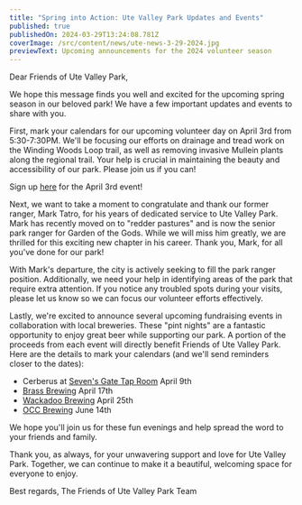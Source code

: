 ```yaml
---
title: "Spring into Action: Ute Valley Park Updates and Events"
published: true
publishedOn: 2024-03-29T13:24:08.781Z
coverImage: /src/content/news/ute-news-3-29-2024.jpg
previewText: Upcoming announcements for the 2024 volunteer season
---
```

Dear Friends of Ute Valley Park,

We hope this message finds you well and excited for the upcoming spring season in our beloved park! We have a few important updates and events to share with you.

First, mark your calendars for our upcoming volunteer day on April 3rd from 5:30-7:30PM. We'll be focusing our efforts on drainage and tread work on the Winding Woods Loop trail, as well as removing invasive Mullein plants along the regional trail. Your help is crucial in maintaining the beauty and accessibility of our park. Please join us if you can! 

Sign up [here](https://cerv.is/0132x4184) for the April 3rd event!

Next, we want to take a moment to congratulate and thank our former ranger, Mark Tatro, for his years of dedicated service to Ute Valley Park. Mark has recently moved on to "redder pastures" and is now the senior park ranger for Garden of the Gods. While we will miss him greatly, we are thrilled for this exciting new chapter in his career. Thank you, Mark, for all you've done for our park!

With Mark's departure, the city is actively seeking to fill the park ranger position. Additionally, we need your help in identifying areas of the park that require extra attention. If you notice any troubled spots during your visits, please let us know so we can focus our volunteer efforts effectively.

Lastly, we're excited to announce several upcoming fundraising events in collaboration with local breweries. These "pint nights" are a fantastic opportunity to enjoy great beer while supporting our park. A portion of the proceeds from each event will directly benefit Friends of Ute Valley Park. Here are the details to mark your calendars (and we'll send reminders closer to the dates):

* Cerberus at [Seven's Gate Tap Room](https://maps.app.goo.gl/B91xhWHEQrN3oDZp9) April 9th
* [B﻿rass Brewing](https://maps.app.goo.gl/sDssNPn4tA9NnK1fA) April 17th
* [W﻿ackadoo Brewing](https://maps.app.goo.gl/nH6eiqeStqgzvdbFA) April 25th
* [O﻿CC Brewing](https://maps.app.goo.gl/J5QY6TCwBgumGcoM6) June 14th

We hope you'll join us for these fun evenings and help spread the word to your friends and family.

Thank you, as always, for your unwavering support and love for Ute Valley Park. Together, we can continue to make it a beautiful, welcoming space for everyone to enjoy.

Best regards, The Friends of Ute Valley Park Team